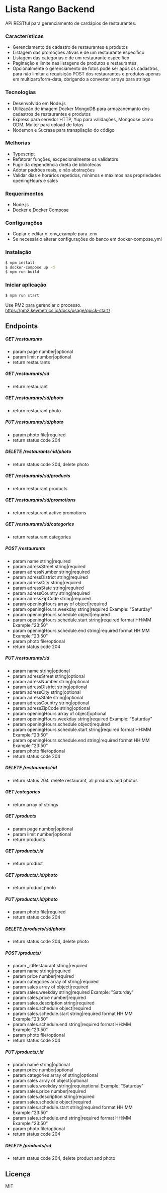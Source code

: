 # Lista Rango Backend

API RESTful para gerenciamento de cardápios de restaurantes.

### Características

- Gerenciamento de cadastro de restaurantes e produtos
- Listagem das promoções ativas e de um restaurante específico
- Listagem das categorias e de um restaurante específico
- Paginação e limite nas listagens de produtos e restaurantes
- Opcionalmente o gerenciamento de fotos pode ser após os cadastros, para não limitar a requisição POST dos restaurantes e produtos apenas em multipart/form-data, obrigando a converter arrays para strings

### Tecnologias

- Desenvolvido em Node.js
- Utilização de imagem Docker MongoDB para armazanemanto dos cadastros de restaurantes e produtos
- Express para servidor HTTP, Yup para validações, Mongoose como ODM, Multer para upload de fotos
- Nodemon e Sucrase para transpilação do código

### Melhorias

- Typescript
- Refatorar funções, excpecionalmente os validators
- Fugir da dependência direta de bibliotecas
- Adotar padrões reais, e não abstrações
- Validar dias e horários repetidos, mínimos e máximos nas propriedades openingHours e sales

### Requerimentos

- Node.js
- Docker e Docker Compose

### Configurações

- Copiar e editar o .env_example para .env
- Se necessário alterar configurações do banco em docker-compose.yml

### Instalação

```sh
$ npm install
$ docker-compose up -d
$ npm run build
```

### Iniciar aplicação

```sh
$ npm run start
```

Use PM2 para gerenciar o processo. https://pm2.keymetrics.io/docs/usage/quick-start/

## Endpoints

##### GET /restaurants

- param page number|optional
- param limit number|optional
- return restaurants

##### GET /restaurants/:id

- return restaurant

##### GET /restaurants/:id/photo

- return restaurant photo

##### PUT /restaurants/:id/photo

- param photo file|required
- return status code 204

##### DELETE /restaurants/:id/photo

- return status code 204, delete photo

##### GET /restaurants/:id/products

- return restaurant products

##### GET /restaurants/:id/promotions

- return restaurant active promotions

##### GET /restaurants/:id/categories

- return restaurant categories

##### POST /restaurants

- param name string|required
- param adressStreet string|required
- param adressNumber string|required
- param adressDistrict string|required
- param adressCity string|required
- param adressState string|required
- param adressCountry string|required
- param adressZipCode string|required
- param openingHours array of object|required
- param openingHours.weekday string|required Example: "Saturday"
- param openingHours.schedule object|required
- param openingHours.schedule.start string|required format HH:MM Example:"23:50"
- param openingHours.schedule.end string|required format HH:MM Example:"23:50"
- param photo file/optional
- return status code 204

##### PUT /restaurants/:id

- param name string|optional
- param adressStreet string|optional
- param adressNumber string|optional
- param adressDistrict string|optional
- param adressCity string|optional
- param adressState string|optional
- param adressCountry string|optional
- param adressZipCode string|optional
- param openingHours array of object|optional
- param openingHours.weekday string|required Example: "Saturday"
- param openingHours.schedule object|required
- param openingHours.schedule.start string|required format HH:MM Example:"23:50"
- param openingHours.schedule.end string|required format HH:MM Example:"23:50"
- param photo file/optional
- return status code 204

##### DELETE /restaurants/:id

- return status 204, delete restaurant, all products and photos

##### GET /categories

- return array of strings

##### GET /products

- param page number|optional
- param limit number|optional
- return products

##### GET /products/:id

- return product

##### GET /products/:id/photo

- return product photo

##### PUT /products/:id/photo

- param photo file|required
- return status code 204

##### DELETE /products/:id/photo

- return status code 204, delete photo

##### POST /products/

- param \_idRestaurant string|required
- param name string|required
- param price number|required
- param categories array of string|required
- param sales array of object|required
- param sales.weekday string|required Example: "Saturday"
- param sales.price number|required
- param sales.description string|required
- param sales.schedule object|required
- param sales.schedule.start string|required format HH:MM Example:"23:50"
- param sales.schedule.end string|required format HH:MM Example:"23:50"
- param photo file/optional
- return status code 204

##### PUT /products/:id

- param name string|optional
- param price number|optional
- param categories array of string|optional
- param sales array of object|optional
- param sales.weekday string|requioptional Example: "Saturday"
- param sales.price number|required
- param sales.description string|required
- param sales.schedule object|required
- param sales.schedule.start string|required format HH:MM Example:"23:50"
- param sales.schedule.end string|required format HH:MM Example:"23:50"
- param photo file/optional
- return status code 204

##### DELETE /products/:id

- return status code 204, delete product and photo

## Licença

MIT
